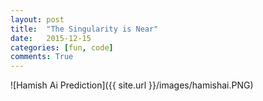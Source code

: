 ```yaml
---
layout: post
title:  "The Singularity is Near"
date:   2015-12-15
categories: [fun, code]
comments: True
---
```


![Hamish Ai Prediction]({{ site.url }}/images/hamishai.PNG)
